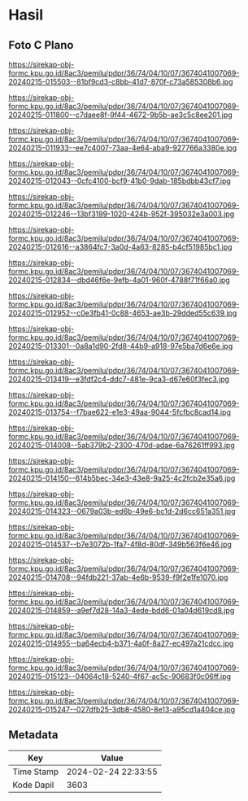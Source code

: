 # Hasil

## Foto C Plano

https://sirekap-obj-formc.kpu.go.id/8ac3/pemilu/pdpr/36/74/04/10/07/3674041007069-20240215-015503--81bf9cd3-c8bb-41d7-870f-c73a585308b6.jpg

https://sirekap-obj-formc.kpu.go.id/8ac3/pemilu/pdpr/36/74/04/10/07/3674041007069-20240215-011800--c7daee8f-9f44-4672-9b5b-ae3c5c8ee201.jpg

https://sirekap-obj-formc.kpu.go.id/8ac3/pemilu/pdpr/36/74/04/10/07/3674041007069-20240215-011933--ee7c4007-73aa-4e64-aba9-927766a3380e.jpg

https://sirekap-obj-formc.kpu.go.id/8ac3/pemilu/pdpr/36/74/04/10/07/3674041007069-20240215-012043--0cfc4100-bcf9-41b0-9dab-185bdbb43cf7.jpg

https://sirekap-obj-formc.kpu.go.id/8ac3/pemilu/pdpr/36/74/04/10/07/3674041007069-20240215-012246--13bf3199-1020-424b-952f-395032e3a003.jpg

https://sirekap-obj-formc.kpu.go.id/8ac3/pemilu/pdpr/36/74/04/10/07/3674041007069-20240215-012616--a3864fc7-3a0d-4a63-8285-b4cf51985bc1.jpg

https://sirekap-obj-formc.kpu.go.id/8ac3/pemilu/pdpr/36/74/04/10/07/3674041007069-20240215-012834--dbd46f6e-9efb-4a01-960f-4788f71f66a0.jpg

https://sirekap-obj-formc.kpu.go.id/8ac3/pemilu/pdpr/36/74/04/10/07/3674041007069-20240215-012952--c0e3fb41-0c88-4653-ae3b-29dded55c639.jpg

https://sirekap-obj-formc.kpu.go.id/8ac3/pemilu/pdpr/36/74/04/10/07/3674041007069-20240215-013301--0a8a1d90-2fd8-44b9-a918-97e5ba7d6e6e.jpg

https://sirekap-obj-formc.kpu.go.id/8ac3/pemilu/pdpr/36/74/04/10/07/3674041007069-20240215-013419--e3fdf2c4-ddc7-481e-9ca3-d67e60f3fec3.jpg

https://sirekap-obj-formc.kpu.go.id/8ac3/pemilu/pdpr/36/74/04/10/07/3674041007069-20240215-013754--f7bae622-e1e3-49aa-9044-5fcfbc8cad14.jpg

https://sirekap-obj-formc.kpu.go.id/8ac3/pemilu/pdpr/36/74/04/10/07/3674041007069-20240215-014008--5ab379b2-2300-470d-adae-6a76261ff993.jpg

https://sirekap-obj-formc.kpu.go.id/8ac3/pemilu/pdpr/36/74/04/10/07/3674041007069-20240215-014150--614b5bec-34e3-43e8-9a25-4c2fcb2e35a6.jpg

https://sirekap-obj-formc.kpu.go.id/8ac3/pemilu/pdpr/36/74/04/10/07/3674041007069-20240215-014323--0679a03b-ed6b-49e6-bc1d-2d6cc651a351.jpg

https://sirekap-obj-formc.kpu.go.id/8ac3/pemilu/pdpr/36/74/04/10/07/3674041007069-20240215-014537--b7e3072b-1fa7-4f8d-80df-349b563f6e46.jpg

https://sirekap-obj-formc.kpu.go.id/8ac3/pemilu/pdpr/36/74/04/10/07/3674041007069-20240215-014708--94fdb221-37ab-4e6b-9539-f9f2e1fe1070.jpg

https://sirekap-obj-formc.kpu.go.id/8ac3/pemilu/pdpr/36/74/04/10/07/3674041007069-20240215-014859--a9ef7d28-14a3-4ede-bdd6-01a04d619cd8.jpg

https://sirekap-obj-formc.kpu.go.id/8ac3/pemilu/pdpr/36/74/04/10/07/3674041007069-20240215-014955--ba64ecb4-b371-4a0f-8a27-ec497a21cdcc.jpg

https://sirekap-obj-formc.kpu.go.id/8ac3/pemilu/pdpr/36/74/04/10/07/3674041007069-20240215-015123--04064c18-5240-4f67-ac5c-90683f0c06ff.jpg

https://sirekap-obj-formc.kpu.go.id/8ac3/pemilu/pdpr/36/74/04/10/07/3674041007069-20240215-015247--027dfb25-3db8-4580-8e13-a95cd1a404ce.jpg


## Metadata

| Key        | Value               |
| ---------- | ------------------- |
| Time Stamp | 2024-02-24 22:33:55 |
| Kode Dapil | 3603                |



